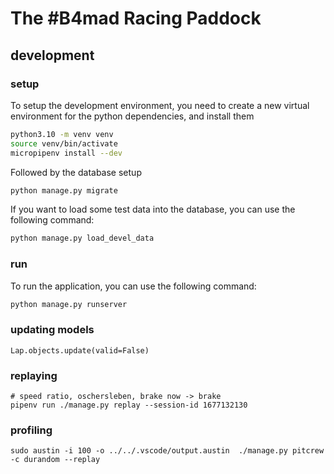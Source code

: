 # The #B4mad Racing Paddock

## development

### setup

To setup the development environment, you need to create a new virtual environment for the python dependencies, and install them

```bash
python3.10 -m venv venv
source venv/bin/activate
micropipenv install --dev
```

Followed by the database setup

```bash
python manage.py migrate
```

If you want to load some test data into the database, you can use the following command:

```bash
python manage.py load_devel_data
```

### run

To run the application, you can use the following command:

```bash
python manage.py runserver
```

### updating models


```
Lap.objects.update(valid=False)
```

### replaying

```
# speed ratio, oschersleben, brake now -> brake
pipenv run ./manage.py replay --session-id 1677132130
```

### profiling

```
sudo austin -i 100 -o ../../.vscode/output.austin  ./manage.py pitcrew -c durandom --replay
```
